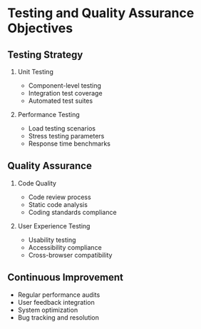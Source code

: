 # Testing and Quality Assurance Objectives

## Testing Strategy

1. Unit Testing
   - Component-level testing
   - Integration test coverage
   - Automated test suites

2. Performance Testing
   - Load testing scenarios
   - Stress testing parameters
   - Response time benchmarks

## Quality Assurance

1. Code Quality
   - Code review process
   - Static code analysis
   - Coding standards compliance

2. User Experience Testing
   - Usability testing
   - Accessibility compliance
   - Cross-browser compatibility

## Continuous Improvement

- Regular performance audits
- User feedback integration
- System optimization
- Bug tracking and resolution